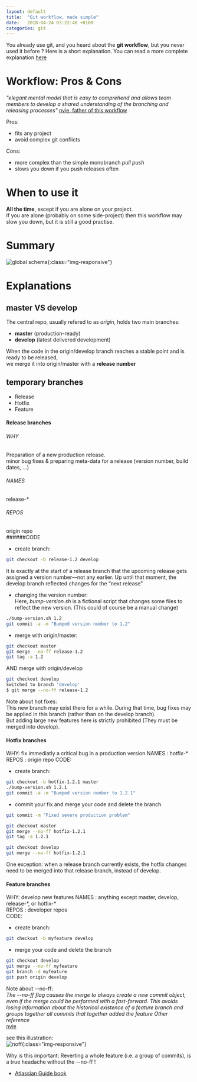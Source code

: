 ```yaml
---
layout: default
title:  "Git workflow, made simple"
date:   2018-04-24 03:22:48 +0100
categories: git
---
```


You already use git, and you heard about the **git workflow**, but you never used it before ? Here is a short explanation. You can read a more complete explanation [here][nvie]

#  Workflow: Pros & Cons

_"elegant mental model that is easy to comprehend and allows team members to develop a shared understanding of the branching and releasing processes"_ [nvie, father of this workflow][nvie]  

Pros:
* fits any project   
* avoid complex git conflicts  

Cons:
* more complex than the simple monobranch _pull push_
* slows you down if you push releases often

# When to use it  

**All the time**, except if you are alone on your project.  
If you are alone (probably on some side-project) then this workflow may slow you down, but it is still a good practise.  


# Summary  

![global schema](https://imagebin.ca/v/3zhcT2rdUXvP){:class="img-responsive"}  


# Explanations  

## master VS develop
The central repo, usually refered to as _origin_, holds two main branches:  

*  **master** (production-ready)  
*  **develop** (latest delivered development)

When the code in the origin/develop branch reaches a stable point and is ready to be released,  
we merge it into origin/master with a **release number**


## temporary branches

*  Release  
*  Hotfix  
*  Feature  


#### Release branches


###### WHY
Preparation of a new production release.  
minor bug fixes & preparing meta-data for a release (version number, build dates, ...)
###### NAMES
release-\*
###### REPOS
origin repo  
######CODE
* create branch:  
```bash
git checkout -b release-1.2 develop
```
It is exactly at the start of a release branch that the upcoming release gets assigned a version number—not any earlier. Up until that moment, the develop branch reflected changes for the “next release”  

* changing the version number:  
Here, _bump-version.sh_ is a fictional script that changes some files to reflect the new version. (This could of course be a manual change)
```bash
./bump-version.sh 1.2
git commit -a -m "Bumped version number to 1.2"
```

* merge with origin/master:  
```bash
git checkout master
git merge --no-ff release-1.2
git tag -a 1.2  
```  
AND merge with origin/develop
```bash  
git checkout develop
Switched to branch 'develop'
$ git merge --no-ff release-1.2
```  

Note about hot fixes:  
This new branch may exist there for a while. During that time, bug fixes may be applied in this branch (rather than on the develop branch).  
But adding large new features here is strictly prohibited (They must be merged into develop).   




#### Hotfix branches


WHY: fix immediatly a critical bug in a production version
NAMES : hotfix-\*   
REPOS : origin repo
CODE:

* create branch:
```bash
git checkout -b hotfix-1.2.1 master
./bump-version.sh 1.2.1
git commit -a -m "Bumped version number to 1.2.1"
```

* commit your fix and merge your code and delete the branch
```bash
git commit -m "Fixed severe production problem"

git checkout master
git merge --no-ff hotfix-1.2.1
git tag -a 1.2.1

git checkout develop
git merge --no-ff hotfix-1.2.1
```

One exception: when a release branch currently exists, the hotfix changes need to be merged into that release branch, instead of develop.

#### Feature branches



WHY: develop new features
NAMES : anything except master, develop, release-\*, or hotfix-\*   
REPOS : developer repos  
CODE:
* create branch:
```bash
git checkout -b myfeature develop
```
* merge your code and delete the branch
```bash
git checkout develop
git merge --no-ff myfeature
git branch -d myfeature
git push origin develop
```

Note about --no-ff:  
_The --no-ff flag causes the merge to always create a new commit object, even if the merge could be performed with a fast-forward. This avoids losing information about the historical existence of a feature branch and groups together all commits that together added the feature
Other reference_  
[nvie][nvie]  

see this illustration:  
![noff]( https://imagebin.ca/v/3zi9C9NXkwd8){:class="img-responsive"}   


Why is this important: Reverting a whole feature (i.e. a group of commits), is a true headache without the --no-ff !




* [Atlassian Guide book][atlassian]


[nvie]: http://nvie.com/about/
[atlassian]: https://www.atlassian.com/git/tutorials/comparing-workflows/gitflow-workflow
